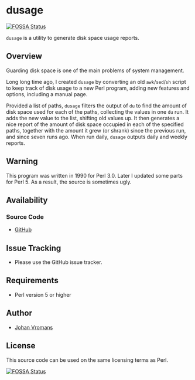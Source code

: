 # dusage
[![FOSSA Status](https://app.fossa.com/api/projects/git%2Bgithub.com%2Fjohnsonjh%2Fdusage.svg?type=shield)](https://app.fossa.com/projects/git%2Bgithub.com%2Fjohnsonjh%2Fdusage?ref=badge_shield)


`dusage` is a utility to generate disk space usage reports.

## Overview

Guarding disk space is one of the main problems of system management.

Long long time ago, I created `dusage` by converting an old `awk`/`sed`/`sh`
script to keep track of disk usage to a new Perl program, adding new features
and options, including a manual page.

Provided a list of paths, `dusage` filters the output of `du` to find the amount
of disk space used for each of the paths, collecting the values in one `du` run.
It adds the new value to the list, shifting old values up. It then generates a
nice report of the amount of disk space occupied in each of the specified paths,
together with the amount it grew (or shrank) since the previous run, and since
seven runs ago. When run daily, `dusage` outputs daily and weekly reports.

## Warning

This program was written in 1990 for Perl 3.0. Later I updated some parts for
Perl 5. As a result, the source is sometimes ugly.

## Availability

### Source Code

- [GitHub](https://github.com/sciurius/dusage)

## Issue Tracking

- Please use the GitHub issue tracker.

## Requirements

- Perl version 5 or higher

## Author

- [Johan Vromans](https://johan.vromans.org/)

## License

This source code can be used on the same licensing terms as Perl.


[![FOSSA Status](https://app.fossa.com/api/projects/git%2Bgithub.com%2Fjohnsonjh%2Fdusage.svg?type=large)](https://app.fossa.com/projects/git%2Bgithub.com%2Fjohnsonjh%2Fdusage?ref=badge_large)